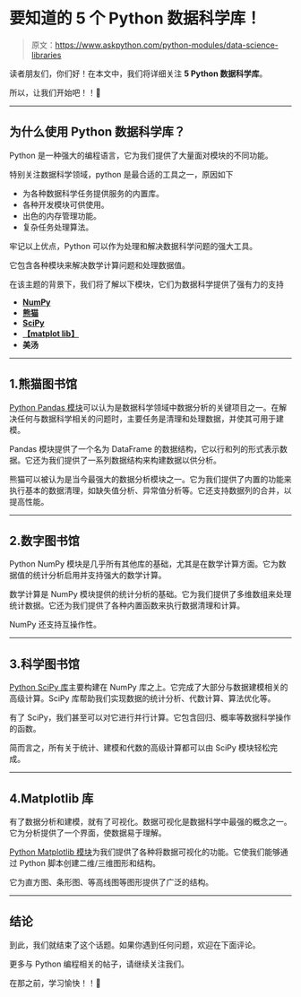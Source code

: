 # 要知道的 5 个 Python 数据科学库！

> 原文：<https://www.askpython.com/python-modules/data-science-libraries>

读者朋友们，你们好！在本文中，我们将详细关注 **5 Python 数据科学库**。

所以，让我们开始吧！！🙂

* * *

## 为什么使用 **Python 数据科学库**？

Python 是一种强大的编程语言，它为我们提供了大量面对模块的不同功能。

特别关注数据科学领域，python 是最合适的工具之一，原因如下

*   为各种数据科学任务提供服务的内置库。
*   各种开发模块可供使用。
*   出色的内存管理功能。
*   复杂任务处理算法。

牢记以上优点，Python 可以作为处理和解决数据科学问题的强大工具。

它包含各种模块来解决数学计算问题和处理数据值。

在该主题的背景下，我们将了解以下模块，它们为数据科学提供了强有力的支持

*   **[NumPy](https://www.askpython.com/python-modules/numpy/python-numpy-arrays)**
*   **[熊猫](https://www.askpython.com/python-modules/pandas/python-pandas-module-tutorial)**
*   **[SciPy](https://www.askpython.com/python-modules/python-scipy)**
*   **[【matplot lib】](https://www.askpython.com/python-modules/matplotlib/python-matplotlib)**
*   **美汤**

* * *

## 1.熊猫图书馆

[Python Pandas 模块](https://www.askpython.com/python-modules/pandas/python-pandas-module-tutorial)可以认为是数据科学领域中数据分析的关键项目之一。在解决任何与数据科学相关的问题时，主要任务是清理和处理数据，并使其可用于建模。

Pandas 模块提供了一个名为 DataFrame 的数据结构，它以行和列的形式表示数据。它还为我们提供了一系列数据结构来构建数据以供分析。

熊猫可以被认为是当今最强大的数据分析模块之一。它为我们提供了内置的功能来执行基本的数据清理，如缺失值分析、异常值分析等。它还支持数据列的合并，以提高性能。

* * *

## 2.数字图书馆

Python NumPy 模块是几乎所有其他库的基础，尤其是在数学计算方面。它为数据值的统计分析启用并支持强大的数学计算。

数学计算是 NumPy 模块提供的统计分析的基础。它为我们提供了多维数组来处理统计数据。它还为我们提供了各种内置函数来执行数据清理和计算。

NumPy 还支持互操作性。

* * *

## 3.科学图书馆

[Python SciPy 库](https://www.askpython.com/python-modules/python-scipy)主要构建在 NumPy 库之上。它完成了大部分与数据建模相关的高级计算。SciPy 库帮助我们实现数据的统计分析、代数计算、算法优化等。

有了 SciPy，我们甚至可以对它进行并行计算。它包含回归、概率等数据科学操作的函数。

简而言之，所有关于统计、建模和代数的高级计算都可以由 SciPy 模块轻松完成。

* * *

## 4.Matplotlib 库

有了数据分析和建模，就有了可视化。数据可视化是数据科学中最强的概念之一。它为分析提供了一个界面，使数据易于理解。

[Python Matplotlib 模块](https://www.askpython.com/python-modules/matplotlib/python-matplotlib)为我们提供了各种将数据可视化的功能。它使我们能够通过 Python 脚本创建二维/三维图形和结构。

它为直方图、条形图、等高线图等图形提供了广泛的结构。

* * *

## 结论

到此，我们就结束了这个话题。如果你遇到任何问题，欢迎在下面评论。

更多与 Python 编程相关的帖子，请继续关注我们。

在那之前，学习愉快！！🙂